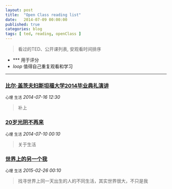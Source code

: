 ```yaml
---
layout: post
title:  "Open Class reading list"
date:   2014-07-09 00:00:00
published: true
categories: blog
tags: [ ted, reading, openClass ]
---
```


> 看过的TED、公开课列表, 安观看时间排序

-  *** 用于评分
- *loop* 值得自己重复观看和学习

---------------------

### [比尔·盖茨夫妇斯坦福大学2014毕业典礼演讲](http://v.163.com/movie/2014/6/9/J/M9U6BTGRO_M9U6CE19J.html)
`心理` `生活` 
*2014-07-16 12:30*

> 补上


### [20岁光阴不再来](http://v.163.com/movie/2013/3/U/A/M937IFCGB_M937IJLUA.html)
`心理` `生活` 
*2014-07-10 00:10*

> 关于生活

### [世界上的另一个我](http://open.163.com/movie/2015/2/0/K/MAHNR8LOL_MAHO4FJ0K.html)
`心理` `生活` 
*2015-02-26 00:10*

> 找寻世界上同一天出生的人的不同生活，其实世界很大，不只是我


